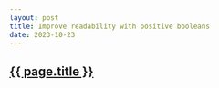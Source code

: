 ```yaml
---
layout: post
title: Improve readability with positive booleans
date: 2023-10-23
---
```

<h2><a href="https://testing.googleblog.com/2023/10/improve-readability-with-positive.html">{{ page.title }}</a></h2>
